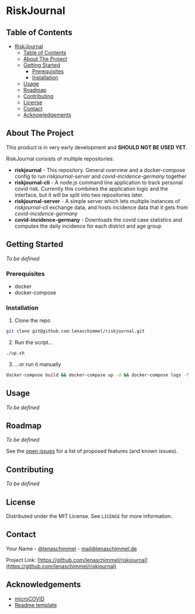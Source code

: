 <!-- PROJECT LOGO -->
# RiskJournal

<!-- TABLE OF CONTENTS -->
## Table of Contents

- [RiskJournal](#riskjournal)
  - [Table of Contents](#table-of-contents)
  - [About The Project](#about-the-project)
  - [Getting Started](#getting-started)
    - [Prerequisites](#prerequisites)
    - [Installation](#installation)
  - [Usage](#usage)
  - [Roadmap](#roadmap)
  - [Contributing](#contributing)
  - [License](#license)
  - [Contact](#contact)
  - [Acknowledgements](#acknowledgements)



<!-- ABOUT THE PROJECT -->
## About The Project

This product is in very early development and **SHOULD NOT BE USED YET**.

RiskJournal consists of multiple repositories:
 * __riskjournal__ - This repository. General overview and a docker-compose config to run _riskjournal-server_ and _covid-incidence-germany_ together
 * __riskjournal-cli__ - A node.js command line application to track personal covid risk. Currently this combines the application logic and the interface, but it will be split into two repositories later.
 * __riskjournal-server__ - A simple server which lets multiple instances of _riskjournal-cli_ exchange data, and hosts incidence data that it gets from _covid-incidence-germany_
 * __covid-incidence-germany__ - Downloads the covid case statistics and computes the daily incidence for each district and age group

<!-- GETTING STARTED -->
## Getting Started

_To be defined_

### Prerequisites

* docker
* docker-compose

### Installation

1. Clone the repo
```sh
git clone git@github.com:lenaschimmel/riskjournal.git
```
2. Run the script…
```sh
./up.sh
```
3. …or run it manually
```sh
docker-compose build && docker-compose up -d && docker-compose logs -f
```

<!-- USAGE EXAMPLES -->
## Usage

_To be defined_


<!-- ROADMAP -->
## Roadmap

_To be defined_

See the [open issues](https://github.com/lenaschimmel/riskjournal/issues) for a list of proposed features (and known issues).



<!-- CONTRIBUTING -->
## Contributing

_To be defined_


<!-- LICENSE -->
## License

Distributed under the MIT License. See `LICENSE` for more information.



<!-- CONTACT -->
## Contact

Your Name - [@lenaschimmel](https://twitter.com/lenaschimmel) - mail@lenaschimmel.de

Project Link: [https://github.com/lenaschimmel/riskjournal](https://github.com/lenaschimmel/riskjournal)



<!-- ACKNOWLEDGEMENTS -->
## Acknowledgements
* [microCOVID](https://github.com/microcovid/microcovid)
* [Readme template](https://github.com/othneildrew/Best-README-Template)
